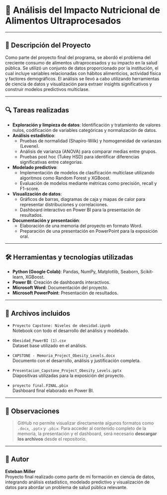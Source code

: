 # 🥗 Análisis del Impacto Nutricional de Alimentos Ultraprocesados

---

## 📝 Descripción del Proyecto

Como parte del proyecto final del programa, se abordó el problema del creciente consumo de alimentos ultraprocesados y su impacto en la salud pública. Se utilizó un conjunto de datos proporcionado por la institución, el cual incluye variables relacionadas con hábitos alimenticios, actividad física y factores demográficos. El análisis se llevó a cabo utilizando herramientas de ciencia de datos y visualización para extraer insights significativos y construir modelos predictivos multiclase.

---

## 🔍 Tareas realizadas

- **Exploración y limpieza de datos**: Identificación y tratamiento de valores nulos, codificación de variables categóricas y normalización de datos.
- **Análisis estadístico**:
  - Pruebas de normalidad (Shapiro-Wilk) y homogeneidad de varianzas (Levene).
  - Análisis de varianza (ANOVA) para comparar medias entre grupos.
  - Pruebas post hoc (Tukey HSD) para identificar diferencias significativas entre categorías.
- **Modelado predictivo**:
  - Implementación de modelos de clasificación multiclase utilizando algoritmos como Random Forest y XGBoost.
  - Evaluación de modelos mediante métricas como precisión, recall y F1-score.
- **Visualización de datos**:
  - Gráficos de barras, diagramas de caja y mapas de calor para representar distribuciones y correlaciones.
  - Dashboard interactivo en Power BI para la presentación de resultados.
- **Documentación y presentación**:
  - Elaboración de una memoria del proyecto en formato Word.
  - Preparación de una presentación en PowerPoint para la exposición oral.

---

## 🛠️ Herramientas y tecnologías utilizadas

- **Python (Google Colab)**: Pandas, NumPy, Matplotlib, Seaborn, Scikit-learn, XGBoost.
- **Power BI**: Creación de dashboards interactivos.
- **Microsoft Word**: Documentación del proyecto.
- **Microsoft PowerPoint**: Presentación de resultados.

---

## 📂 Archivos incluidos

- `Proyecto Capstone: Niveles de obesidad.ipynb`  
  Notebook con todo el desarrollo del análisis y modelado.

- `Obesidad_PowerBI (1).csv`  
  Dataset base utilizado en el análisis.

- `CAPSTONE - Memoria_Project_Obesity_Levels.docx`  
  Documento con el desarrollo, análisis y justificación completa.

- `Presentacion_Capstone_Project_Obesity_Levels.pptx`  
  Diapositivas utilizadas para la exposición del proyecto.

- `proyecto final.FINAL.pbix`  
  Dashboard final elaborado en Power BI.

---

## 📌 Observaciones

> GitHub no permite visualizar directamente algunos formatos como `.docx`, `.pptx` y `.pbix`. Para acceder al contenido completo de la memoria, la presentación y el dashboard, será necesario **descargar los archivos** desde el repositorio.

---

## 👤 Autor

**Esteban Miller**  
Proyecto final realizado como parte de mi formación en ciencia de datos, integrando análisis estadístico, modelado predictivo y visualización de datos para abordar un problema de salud pública relevante.
